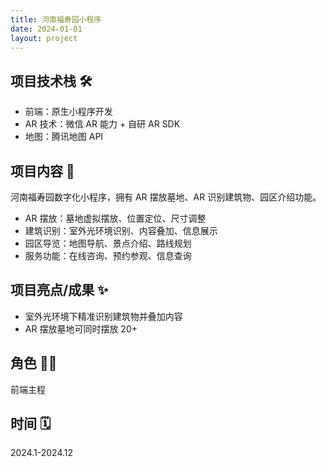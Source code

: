 ```yaml
---
title: 河南福寿园小程序
date: 2024-01-01
layout: project
---
```


## 项目技术栈 🛠️

- 前端：原生小程序开发
- AR 技术：微信 AR 能力 + 自研 AR SDK
- 地图：腾讯地图 API

## 项目内容 🌳

河南福寿园数字化小程序，拥有 AR 摆放墓地、AR 识别建筑物、园区介绍功能。

- AR 摆放：墓地虚拟摆放、位置定位、尺寸调整
- 建筑识别：室外光环境识别、内容叠加、信息展示
- 园区导览：地图导航、景点介绍、路线规划
- 服务功能：在线咨询、预约参观、信息查询

## 项目亮点/成果 ✨

- 室外光环境下精准识别建筑物并叠加内容
- AR 摆放墓地可同时摆放 20+

## 角色 👨‍💻

前端主程

## 时间 🗓️

2024.1-2024.12
